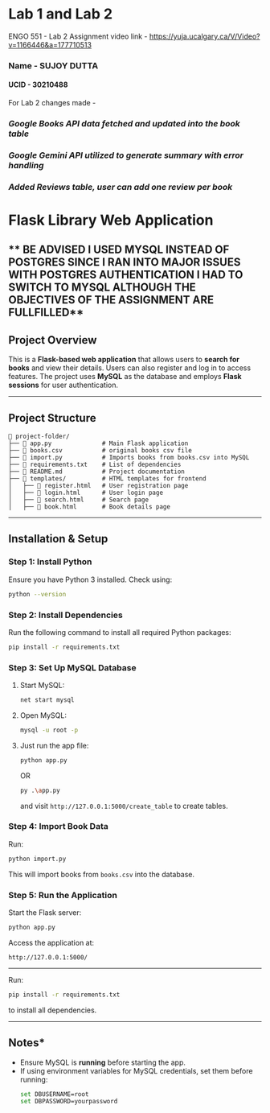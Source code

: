 # Lab 1 and Lab 2

ENGO 551 - Lab 2 Assignment video link - https://yuja.ucalgary.ca/V/Video?v=1166446&a=177710513 

### Name - SUJOY DUTTA
#### UCID - 30210488

For Lab 2 changes made - 
### ***Google Books API data fetched and updated into the book table***
### ***Google Gemini API utilized to generate summary with error handling***
### ***Added Reviews table, user can add one review per book***

# Flask Library Web Application

## ** BE ADVISED I USED MYSQL INSTEAD OF POSTGRES SINCE I RAN INTO MAJOR ISSUES WITH POSTGRES AUTHENTICATION I HAD TO SWITCH TO MYSQL ALTHOUGH THE OBJECTIVES OF THE ASSIGNMENT ARE FULLFILLED**

## Project Overview
This is a **Flask-based web application** that allows users to **search for books** and view their details. Users can also register and log in to access features. The project uses **MySQL** as the database and employs **Flask sessions** for user authentication.

---

##  Project Structure

```
📂 project-folder/
├── 📄 app.py              # Main Flask application
├── 📄 books.csv           # original books csv file
├── 📄 import.py           # Imports books from books.csv into MySQL
├── 📄 requirements.txt    # List of dependencies
├── 📄 README.md           # Project documentation
├── 📂 templates/          # HTML templates for frontend
│   ├── 📄 register.html   # User registration page
│   ├── 📄 login.html      # User login page
│   ├── 📄 search.html     # Search page
│   ├── 📄 book.html       # Book details page
```

---

##  Installation & Setup
### **Step 1: Install Python**
Ensure you have Python 3 installed. Check using:
```sh
python --version
```

### **Step 2: Install Dependencies**
Run the following command to install all required Python packages:
```sh
pip install -r requirements.txt
```

### **Step 3: Set Up MySQL Database**
1. Start MySQL:
   ```sh
   net start mysql  
   ```
2. Open MySQL:
   ```sh
   mysql -u root -p
   ```
3. Just run the app file:
   ```sh
   python app.py
   ```
   OR

   ```sh
   py .\app.py
   ```

   and visit `http://127.0.0.1:5000/create_table` to create tables.

### **Step 4: Import Book Data**
Run:
```sh
python import.py
```
This will import books from `books.csv` into the database.

### **Step 5: Run the Application**
Start the Flask server:
```sh
python app.py
```
Access the application at:
```
http://127.0.0.1:5000/
```

---


Run:
```sh
pip install -r requirements.txt
```
to install all dependencies.

---

##  Notes*
- Ensure MySQL is **running** before starting the app.
- If using environment variables for MySQL credentials, set them before running:
  ```sh
  set DBUSERNAME=root
  set DBPASSWORD=yourpassword
  ```


